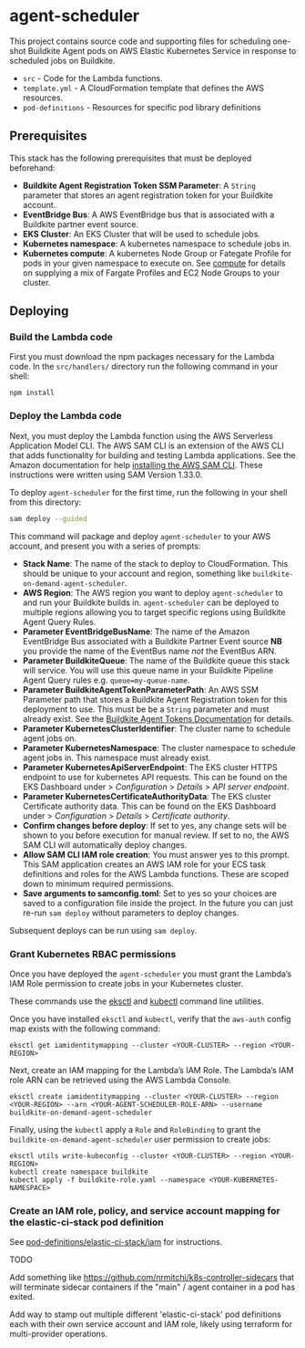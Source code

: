 # agent-scheduler

This project contains source code and supporting files for scheduling one-shot
Buildkite Agent pods on AWS Elastic Kubernetes Service in response to scheduled
jobs on Buildkite.

- `src` - Code for the Lambda functions.
- `template.yml` - A CloudFormation template that defines the AWS resources.
- `pod-definitions` - Resources for specific pod library definitions

## Prerequisites

This stack has the following prerequisites that must be deployed beforehand:

* **Buildkite Agent Registration Token SSM Parameter**: A `String` parameter
that stores an agent registration token for your Buildkite account.
* **EventBridge Bus**: A AWS EventBridge bus that is associated with a Buildkite
partner event source.
* **EKS Cluster**: An EKS Cluster that will be used to schedule jobs.
* **Kubernetes namespace**: A kubernetes namespace to schedule jobs in.
* **Kubernetes compute**: A kubernetes Node Group or Fategate Profile for pods
in your given namespace to execute on. See [compute](../README.md#compute) for
details on supplying a mix of Fargate Profiles and EC2 Node Groups to your
cluster.

## Deploying

### Build the Lambda code

First you must download the npm packages necessary for the Lambda code. In the
`src/handlers/` directory run the following command in your shell:

```
npm install
```

### Deploy the Lambda code

Next, you must deploy the Lambda function using the AWS Serverless Application
Model CLI. The AWS SAM CLI is an extension of the AWS CLI that adds
functionality for building and testing Lambda applications. See the Amazon
documentation for help [installing the AWS SAM CLI](https://docs.aws.amazon.com/serverless-application-model/latest/developerguide/serverless-sam-cli-install.html).
These instructions were written using SAM Version 1.33.0.

To deploy `agent-scheduler` for the first time, run the following in your shell
from this directory:

```bash
sam deploy --guided
```

This command will package and deploy `agent-scheduler` to your AWS account, and
present you with a series of prompts:

* **Stack Name**: The name of the stack to deploy to CloudFormation. This should
be unique to your account and region, something like
`buildkite-on-demand-agent-scheduler`.
* **AWS Region**: The AWS region you want to deploy `agent-scheduler` to and run
your Buildkite builds in. `agent-scheduler` can be deployed to multiple regions
allowing you to target specific regions using Buildkite Agent Query Rules.
* **Parameter EventBridgeBusName**: The name of the Amazon EventBridge Bus
associated with a Buildkite Partner Event source **NB** you provide the name of
the EventBus name _not_ the EventBus ARN.
* **Parameter BuildkiteQueue**: The name of the Buildkite queue this stack will
service. You will use this queue name in your Buildkite Pipeline Agent Query
rules e.g. `queue=my-queue-name`.
* **Parameter BuildkiteAgentTokenParameterPath**: An AWS SSM Parameter path that
stores a Buildkite Agent Registration token for this deployment to use. This
must be be a `String` parameter and must already exist. See the
[Buildkite Agent Tokens Documentation](https://buildkite.com/docs/agent/v3/tokens)
for details.
* **Parameter KubernetesClusterIdentifier**: The cluster name to schedule agent
jobs on.
* **Parameter KubernetesNamespace**: The cluster namespace to schedule agent
jobs in. This namespace must already exist.
* **Parameter KubernetesApiServerEndpoint**: The EKS cluster HTTPS endpoint to
use for kubernetes API requests. This can be found on the EKS Dashboard under
*<Your-Cluster>* > *Configuration* > *Details* > *API server endpoint*.
* **Parameter KubernetesCertificateAuthorityData**: The EKS cluster Certificate
authority data. This can be found on the EKS Dashboard under *<Your-Cluster>* >
*Configuration* > *Details* > *Certificate authority*.
* **Confirm changes before deploy**: If set to yes, any change sets will be
shown to you before execution for manual review. If set to no, the AWS SAM CLI
will automatically deploy changes.
* **Allow SAM CLI IAM role creation**: You must answer yes to this prompt. This
SAM application creates an AWS IAM role for your ECS task definitions and roles
for the AWS Lambda functions. These are scoped down to minimum required
permissions.
* **Save arguments to samconfig.toml**: Set to yes so your choices are saved to
a configuration file inside the project. In the future you can just re-run
`sam deploy` without parameters to deploy changes.

Subsequent deploys can be run using `sam deploy`.

### Grant Kubernetes RBAC permissions

Once you have deployed the `agent-scheduler` you must grant the Lambda’s IAM
Role permission to create jobs in your Kubernetes cluster.

These commands use the [eksctl](https://docs.aws.amazon.com/eks/latest/userguide/eksctl.html)
and [kubectl](https://docs.aws.amazon.com/eks/latest/userguide/install-kubectl.html)
command line utilities.

Once you have installed `eksctl` and `kubectl`, verify that the `aws-auth`
config map exists with the following command:

```
eksctl get iamidentitymapping --cluster <YOUR-CLUSTER> --region <YOUR-REGION>
```

Next, create an IAM mapping for the Lambda’s IAM Role. The Lambda’s IAM role
ARN can be retrieved using the AWS Lambda Console.

```
eksctl create iamidentitymapping --cluster <YOUR-CLUSTER> --region <YOUR-REGION> --arn <YOUR-AGENT-SCHEDULER-ROLE-ARN> --username buildkite-on-demand-agent-scheduler
```

Finally, using the `kubectl` apply a `Role` and `RoleBinding` to grant the
`buildkite-on-demand-agent-scheduler` user permission to create jobs:

```
eksctl utils write-kubeconfig --cluster <YOUR-CLUSTER> --region <YOUR-REGION>
kubectl create namespace buildkite
kubectl apply -f buildkite-role.yaml --namespace <YOUR-KUBERNETES-NAMESPACE>
```

### Create an IAM role, policy, and service account mapping for the elastic-ci-stack pod definition

See [pod-definitions/elastic-ci-stack/iam](pod-definitions/elastic-ci-stack/iam)
for instructions.

TODO

Add something like https://github.com/nrmitchi/k8s-controller-sidecars
that will terminate sidecar containers if the "main" / agent container
in a pod has exited.

Add way to stamp out multiple different 'elastic-ci-stack' pod definitions
each with their own service account and IAM role, likely using terraform
for multi-provider operations.
